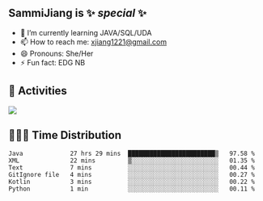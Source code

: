 ## SammiJiang is  ✨ _special_ ✨ 


- 🌱 I’m currently learning JAVA/SQL/UDA
- 📫 How to reach me: xjiang1221@gmail.com
- 😄 Pronouns: She/Her
- ⚡ Fun fact: EDG NB
## 👾 Activities 

![](https://github-readme-stats.vercel.app/api?username=SammiJiang&theme=gruvbox )

## 👩🏼‍💻 Time Distribution 

<!--START_SECTION:waka-->

```text
Java             27 hrs 29 mins  ████████████████████████▒   97.58 %
XML              22 mins         ▒░░░░░░░░░░░░░░░░░░░░░░░░   01.35 %
Text             7 mins          ░░░░░░░░░░░░░░░░░░░░░░░░░   00.44 %
GitIgnore file   4 mins          ░░░░░░░░░░░░░░░░░░░░░░░░░   00.27 %
Kotlin           3 mins          ░░░░░░░░░░░░░░░░░░░░░░░░░   00.22 %
Python           1 min           ░░░░░░░░░░░░░░░░░░░░░░░░░   00.11 %
```

<!--END_SECTION:waka-->
